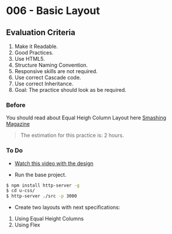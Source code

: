 # 006 - Basic Layout

## Evaluation Criteria

1. Make it Readable.
2. Good Practices.
3. Use HTML5.
4. Structure Naming Convention.
5. Responsive skills are not required.
6. Use correct Cascade code.
7. Use correct Inheritance.
8. Goal: The practice should look as be required.

### Before 
You should read about Equal Heigh Column Layout here [Smashing Magazine][1]

> The estimation for this practice is: 2 hours.

### To Do
- [Watch this video with the design][2]

- Run the base project.

```sh
$ npm install http-server -g
$ cd u-css/
$ http-server ./src -p 3000
```

- Create two layouts with next specifications:

1. Using Equal Height Columns
2. Using Flex

[1]: https://www.smashingmagazine.com/2010/11/equal-height-columns-using-borders-and-negative-margins-with-css/
[2]: https://drive.google.com/a/talosdigital.com/file/d/1AlhahHh75yQdSRA8Ix1HOIjBrPnRX25e/view?usp=sharing
